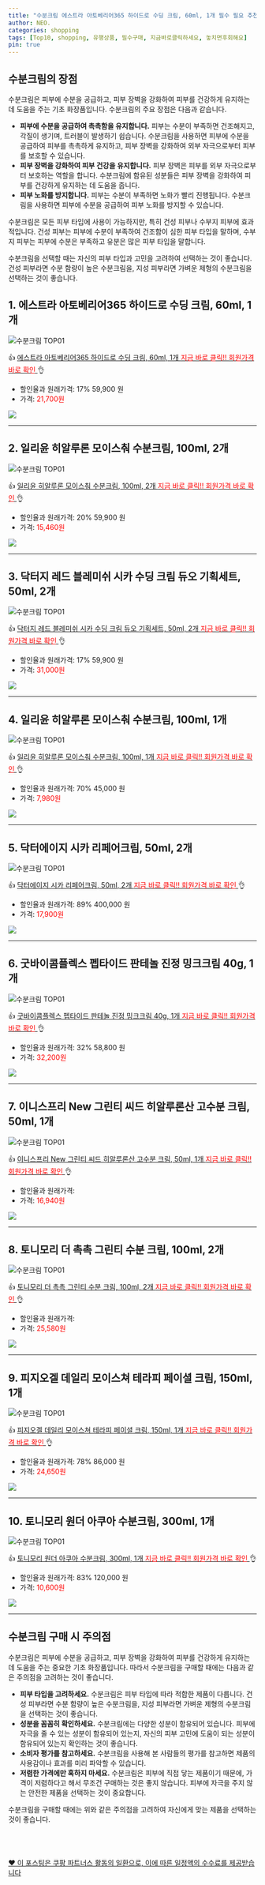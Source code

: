 ```yaml
---
title: "수분크림 에스트라 아토베리어365 하이드로 수딩 크림, 60ml, 1개 필수 필요 추천 제품 비교 최저 가격 비교 장점 구매 후기 구매평"
author: NEO.
categories: shopping
tags: [Top10, shopping, 유행상품, 필수구매, 지금바로클릭하세요, 놓치면후회해요]
pin: true
---
```

## 수분크림의 장점

수분크림은 피부에 수분을 공급하고, 피부 장벽을 강화하여 피부를 건강하게 유지하는 데 도움을 주는 기초 화장품입니다. 수분크림의 주요 장점은 다음과 같습니다.

* **피부에 수분을 공급하여 촉촉함을 유지합니다.** 피부는 수분이 부족하면 건조해지고, 각질이 생기며, 트러블이 발생하기 쉽습니다. 수분크림을 사용하면 피부에 수분을 공급하여 피부를 촉촉하게 유지하고, 피부 장벽을 강화하여 외부 자극으로부터 피부를 보호할 수 있습니다.
* **피부 장벽을 강화하여 피부 건강을 유지합니다.** 피부 장벽은 피부를 외부 자극으로부터 보호하는 역할을 합니다. 수분크림에 함유된 성분들은 피부 장벽을 강화하여 피부를 건강하게 유지하는 데 도움을 줍니다.
* **피부 노화를 방지합니다.** 피부는 수분이 부족하면 노화가 빨리 진행됩니다. 수분크림을 사용하면 피부에 수분을 공급하여 피부 노화를 방지할 수 있습니다.

수분크림은 모든 피부 타입에 사용이 가능하지만, 특히 건성 피부나 수부지 피부에 효과적입니다. 건성 피부는 피부에 수분이 부족하여 건조함이 심한 피부 타입을 말하며, 수부지 피부는 피부에 수분은 부족하고 유분은 많은 피부 타입을 말합니다.

수분크림을 선택할 때는 자신의 피부 타입과 고민을 고려하여 선택하는 것이 좋습니다. 건성 피부라면 수분 함량이 높은 수분크림을, 지성 피부라면 가벼운 제형의 수분크림을 선택하는 것이 좋습니다.

   

## 1. 에스트라 아토베리어365 하이드로 수딩 크림, 60ml, 1개

![수분크림 TOP01](https://thumbnail7.coupangcdn.com/thumbnails/remote/490x490ex/image/retail/images/2023/06/16/12/0/e73c6686-4b4a-4c76-86be-29c0925ec754.jpg)


👍 [에스트라 아토베리어365 하이드로 수딩 크림, 60ml, 1개 <font color=red> 지금 바로 클릭!! 회원가격 바로 확인 </font> ](https://link.coupang.com/re/AFFSDP?lptag=AF3617701&subid=GithubCoopas&pageKey=5569921264&traceid=V0-153&itemId=18195514395&vendorItemId=86293668349) 👌 


- 할인율과 원래가격: 17%  59,900   원
- 가격: <span style='color:red'>21,700원</span>

[![](/discount_price.png)](https://link.coupang.com/re/AFFSDP?lptag=AF3617701&subid=GithubCoopas&pageKey=5569921264&traceid=V0-153&itemId=18195514395&vendorItemId=86293668349)

---


   

## 2. 일리윤 히알루론 모이스춰 수분크림, 100ml, 2개

![수분크림 TOP01](https://thumbnail9.coupangcdn.com/thumbnails/remote/490x490ex/image/retail/images/7874364272035815-abf52c67-c036-4732-97c1-5cb634bd290c.crdownload)


👍 [일리윤 히알루론 모이스춰 수분크림, 100ml, 2개 <font color=red> 지금 바로 클릭!! 회원가격 바로 확인 </font> ](https://link.coupang.com/re/AFFSDP?lptag=AF3617701&subid=GithubCoopas&pageKey=1176713569&traceid=V0-153&itemId=2466672037&vendorItemId=84723561571) 👌 


- 할인율과 원래가격: 20%  59,900   원
- 가격: <span style='color:red'>15,460원</span>

[![](/discount_price.png)](https://link.coupang.com/re/AFFSDP?lptag=AF3617701&subid=GithubCoopas&pageKey=1176713569&traceid=V0-153&itemId=2466672037&vendorItemId=84723561571)

---


   

## 3. 닥터지 레드 블레미쉬 시카 수딩 크림 듀오 기획세트, 50ml, 2개

![수분크림 TOP01](https://thumbnail10.coupangcdn.com/thumbnails/remote/490x490ex/image/retail/images/1255023536802919-5b76ce33-0e01-44dc-9f69-5bd3c4face8c.jpg)


👍 [닥터지 레드 블레미쉬 시카 수딩 크림 듀오 기획세트, 50ml, 2개 <font color=red> 지금 바로 클릭!! 회원가격 바로 확인 </font> ](https://link.coupang.com/re/AFFSDP?lptag=AF3617701&subid=GithubCoopas&pageKey=6431601098&traceid=V0-153&itemId=16305772888&vendorItemId=76144598855) 👌 


- 할인율과 원래가격: 17%  59,900   원
- 가격: <span style='color:red'>31,000원</span>

[![](/discount_price.png)](https://link.coupang.com/re/AFFSDP?lptag=AF3617701&subid=GithubCoopas&pageKey=6431601098&traceid=V0-153&itemId=16305772888&vendorItemId=76144598855)

---


   

## 4. 일리윤 히알루론 모이스춰 수분크림, 100ml, 1개

![수분크림 TOP01](https://thumbnail10.coupangcdn.com/thumbnails/remote/490x490ex/image/retail/images/9508847276305564-ae3485c2-a561-4df9-87aa-607e4e49b0ae.jpg)


👍 [일리윤 히알루론 모이스춰 수분크림, 100ml, 1개 <font color=red> 지금 바로 클릭!! 회원가격 바로 확인 </font> ](https://link.coupang.com/re/AFFSDP?lptag=AF3617701&subid=GithubCoopas&pageKey=1176713569&traceid=V0-153&itemId=2155653933&vendorItemId=70153899684) 👌 


- 할인율과 원래가격: 70%  45,000   원
- 가격: <span style='color:red'>7,980원</span>

[![](/discount_price.png)](https://link.coupang.com/re/AFFSDP?lptag=AF3617701&subid=GithubCoopas&pageKey=1176713569&traceid=V0-153&itemId=2155653933&vendorItemId=70153899684)

---


   

## 5. 닥터에이지 시카 리페어크림, 50ml, 2개

![수분크림 TOP01](https://thumbnail9.coupangcdn.com/thumbnails/remote/490x490ex/image/retail/images/4364813542549906-5350c7a7-9279-4c44-9c77-bd016f22f702.jpg)


👍 [닥터에이지 시카 리페어크림, 50ml, 2개 <font color=red> 지금 바로 클릭!! 회원가격 바로 확인 </font> ](https://link.coupang.com/re/AFFSDP?lptag=AF3617701&subid=GithubCoopas&pageKey=6174360973&traceid=V0-153&itemId=2647629542&vendorItemId=70638435618) 👌 


- 할인율과 원래가격: 89%  400,000   원
- 가격: <span style='color:red'>17,900원</span>

[![](/discount_price.png)](https://link.coupang.com/re/AFFSDP?lptag=AF3617701&subid=GithubCoopas&pageKey=6174360973&traceid=V0-153&itemId=2647629542&vendorItemId=70638435618)

---


   

## 6. 굿바이콤플렉스 펩타이드 판테놀 진정 밍크크림 40g, 1개

![수분크림 TOP01](https://thumbnail8.coupangcdn.com/thumbnails/remote/490x490ex/image/vendor_inventory/3ebc/d39da655c046c246fb23511dfe623f9f5f38fc98f845b9f57ed84414857d.jpg)


👍 [굿바이콤플렉스 펩타이드 판테놀 진정 밍크크림 40g, 1개 <font color=red> 지금 바로 클릭!! 회원가격 바로 확인 </font> ](https://link.coupang.com/re/AFFSDP?lptag=AF3617701&subid=GithubCoopas&pageKey=7544296227&traceid=V0-153&itemId=19839711784&vendorItemId=86091780261) 👌 


- 할인율과 원래가격: 32%  58,800   원
- 가격: <span style='color:red'>32,200원</span>

[![](/discount_price.png)](https://link.coupang.com/re/AFFSDP?lptag=AF3617701&subid=GithubCoopas&pageKey=7544296227&traceid=V0-153&itemId=19839711784&vendorItemId=86091780261)

---


   

## 7. 이니스프리 New 그린티 씨드 히알루론산 고수분 크림, 50ml, 1개

![수분크림 TOP01](https://thumbnail9.coupangcdn.com/thumbnails/remote/490x490ex/image/retail/images/989414712137801-3f8416bf-a595-4da5-826f-a4270587e679.jpg)


👍 [이니스프리 New 그린티 씨드 히알루론산 고수분 크림, 50ml, 1개 <font color=red> 지금 바로 클릭!! 회원가격 바로 확인 </font> ](https://link.coupang.com/re/AFFSDP?lptag=AF3617701&subid=GithubCoopas&pageKey=7152343694&traceid=V0-153&itemId=17983734258&vendorItemId=85140476054) 👌 


- 할인율과 원래가격: 
- 가격: <span style='color:red'>16,940원</span>

[![](/discount_price.png)](https://link.coupang.com/re/AFFSDP?lptag=AF3617701&subid=GithubCoopas&pageKey=7152343694&traceid=V0-153&itemId=17983734258&vendorItemId=85140476054)

---


   

## 8. 토니모리 더 촉촉 그린티 수분 크림, 100ml, 2개

![수분크림 TOP01](https://thumbnail7.coupangcdn.com/thumbnails/remote/490x490ex/image/retail/images/09735069-e2a1-4093-8c56-e09ecc8c05cf2926946583913201414.png)


👍 [토니모리 더 촉촉 그린티 수분 크림, 100ml, 2개 <font color=red> 지금 바로 클릭!! 회원가격 바로 확인 </font> ](https://link.coupang.com/re/AFFSDP?lptag=AF3617701&subid=GithubCoopas&pageKey=1422042107&traceid=V0-153&itemId=19167550216&vendorItemId=86285863234) 👌 


- 할인율과 원래가격: 
- 가격: <span style='color:red'>25,580원</span>

[![](/discount_price.png)](https://link.coupang.com/re/AFFSDP?lptag=AF3617701&subid=GithubCoopas&pageKey=1422042107&traceid=V0-153&itemId=19167550216&vendorItemId=86285863234)

---


   

## 9. 피지오겔 데일리 모이스쳐 테라피 페이셜 크림, 150ml, 1개

![수분크림 TOP01](https://thumbnail7.coupangcdn.com/thumbnails/remote/490x490ex/image/vendor_inventory/55ad/b97a73f028a69f6550b982331ead7400cf212d9777e11d5a68e70cf27f73.jpg)


👍 [피지오겔 데일리 모이스쳐 테라피 페이셜 크림, 150ml, 1개 <font color=red> 지금 바로 클릭!! 회원가격 바로 확인 </font> ](https://link.coupang.com/re/AFFSDP?lptag=AF3617701&subid=GithubCoopas&pageKey=6492007298&traceid=V0-153&itemId=14692254&vendorItemId=78479827844) 👌 


- 할인율과 원래가격: 78%  86,000   원
- 가격: <span style='color:red'>24,650원</span>

[![](/discount_price.png)](https://link.coupang.com/re/AFFSDP?lptag=AF3617701&subid=GithubCoopas&pageKey=6492007298&traceid=V0-153&itemId=14692254&vendorItemId=78479827844)

---


   

## 10. 토니모리 원더 아쿠아 수분크림, 300ml, 1개

![수분크림 TOP01](https://thumbnail8.coupangcdn.com/thumbnails/remote/490x490ex/image/retail/images/4351644722986344-47321f09-1caf-4070-bdae-51f3d4a26bb5.jpg)


👍 [토니모리 원더 아쿠아 수분크림, 300ml, 1개 <font color=red> 지금 바로 클릭!! 회원가격 바로 확인 </font> ](https://link.coupang.com/re/AFFSDP?lptag=AF3617701&subid=GithubCoopas&pageKey=339413894&traceid=V0-153&itemId=1081265383&vendorItemId=5582913866) 👌 


- 할인율과 원래가격: 83%  120,000   원
- 가격: <span style='color:red'>10,600원</span>

[![](/discount_price.png)](https://link.coupang.com/re/AFFSDP?lptag=AF3617701&subid=GithubCoopas&pageKey=339413894&traceid=V0-153&itemId=1081265383&vendorItemId=5582913866)

---
## 수분크림 구매 시 주의점

수분크림은 피부에 수분을 공급하고, 피부 장벽을 강화하여 피부를 건강하게 유지하는 데 도움을 주는 중요한 기초 화장품입니다. 따라서 수분크림을 구매할 때에는 다음과 같은 주의점을 고려하는 것이 좋습니다.

* **피부 타입을 고려하세요.** 수분크림은 피부 타입에 따라 적합한 제품이 다릅니다. 건성 피부라면 수분 함량이 높은 수분크림을, 지성 피부라면 가벼운 제형의 수분크림을 선택하는 것이 좋습니다.
* **성분을 꼼꼼히 확인하세요.** 수분크림에는 다양한 성분이 함유되어 있습니다. 피부에 자극을 줄 수 있는 성분이 함유되어 있는지, 자신의 피부 고민에 도움이 되는 성분이 함유되어 있는지 확인하는 것이 좋습니다.
* **소비자 평가를 참고하세요.** 수분크림을 사용해 본 사람들의 평가를 참고하면 제품의 사용감이나 효과를 미리 파악할 수 있습니다.
* **저렴한 가격에만 혹하지 마세요.** 수분크림은 피부에 직접 닿는 제품이기 때문에, 가격이 저렴하다고 해서 무조건 구매하는 것은 좋지 않습니다. 피부에 자극을 주지 않는 안전한 제품을 선택하는 것이 중요합니다.

수분크림을 구매할 때에는 위와 같은 주의점을 고려하여 자신에게 맞는 제품을 선택하는 것이 좋습니다.<br><br><br><br><br> [ ❤  이 포스팅은 쿠팡 파트너스 활동의 일환으로, 이에 따른 일정액의 수수료를 제공받습니다](https://link.coupang.com/a/bcEFyh)